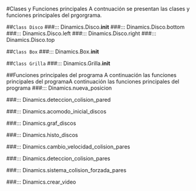 #Clases y Funciones principales
A contnuación se presentan las clases y funciones principales del prgorgrama.

##`Class Disco`
###::: Dinamics.Disco.__init__
###::: Dinamics.Disco.bottom
###::: Dinamics.Disco.left
###::: Dinamics.Disco.right
###::: Dinamics.Disco.top

##`Class Box`
###::: Dinamics.Box.__init__

##`Class Grilla`
###::: Dinamics.Grilla.__init__

##Funciones principales del programa 
A continuación las funciones principales del programaA continuación las funciones principales del programa
###::: Dinamics.nueva_posicion

###::: Dinamics.deteccion_colision_pared

###::: Dinamics.acomodo_inicial_discos

###::: Dinamics.graf_discos

###::: Dinamics.histo_discos

###::: Dinamics.cambio_velocidad_colision_pares

###::: Dinamics.deteccion_colision_pares

###::: Dinamics.sistema_colision_forzada_pares

###::: Dinamics.crear_video


